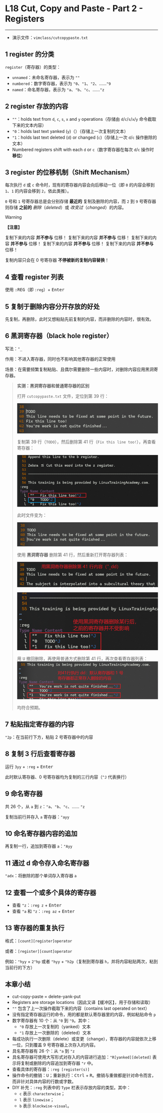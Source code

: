 # L18 Cut, Copy and Paste - Part 2 - Registers
---

- 演示文件：`vimclass/cutcopypaste.txt`



## 1 register 的分类

`register`（寄存器）的类型：

- `unnamed`：未命名寄存器，表示为 `""`
- `numbered`：数字寄存器，表示为 `"0`、`"1`、`"2`、……`"9`
- `named`：命名寄存器，表示为 `"a`、`"b`、`"c`、……`"z`



## 2 register 存放的内容

- `""`：holds text from `d`, `c`, `s`, `x` and `y` operations（存储由 `d`/`c`/`s`/`x`/`y` 命令截取下来的文本内容）
- `"0`：holds last text yanked (`y`)（）（存储上一次复制的文本）
- `"1`：holds last text deleted (`d`) or changed (`c`)（存储上一次 `d`/`c` 操作删除的文本）
- Numbered registers shift with each `d` or `c`（数字寄存器在每次 `d`/`c` 操作时 **移位**）



## 3 register 的位移机制（Shift Mechanism）

每次执行 `d` 或 `c` 命令时，现有的寄存器内容会向后移动一位（即 `0` 的内容会移到 `1`、`1` 的内容会移到 `2`，依此类推）。

`0` 号和 `1` 号寄存器总是会分别存储 **最近的** 复制及删除的内容，而 `2` 到 `9` 号寄存器则存储 **之前的** *删除*（*deleted*）或 *改变过*（*changed*）的内容。

> [!warning]
>
> **【注意】**
>
> 复制下来的内容 **并不参与** 位移！
> 复制下来的内容 **并不参与** 位移！
> 复制下来的内容 **并不参与** 位移！
> 复制下来的内容 **并不参与** 位移！
> 复制下来的内容 **并不参与** 位移！
>
> 复制内容只会在 0 号寄存器 **不停被新的复制内容替换**！



## 4 查看 register 列表

使用 <kbd>:</kbd><kbd>R</kbd><kbd>E</kbd><kbd>G</kbd>（即 `:reg`）+ <kbd>Enter</kbd>



## 5 复制于删除内容分开存放的好处

先复制，再删除，此时又想粘贴先前复制的内容，而非删除的内容时，很有效。



## 6 黑洞寄存器（black hole register）

写法：`"_`

作用：不进入寄存器，同时也不影响其他寄存器的正常使用

场景：在需要频繁复制粘贴、且偶尔需要删除一些内容时，对删除内容应用黑洞寄存器。

> **实测：黑洞寄存器和普通寄存器的区别**
>
> 打开 `cutcopypaste.txt` 文件，定位到第 39 行：
>
> ![](../assets/18-1.png)
>
> 复制第 39 行（`TODO`），然后删除第 41 行（`Fix this line too!`），再查看寄存器：
>
> ![](../assets/18-2.png)
>
> 此时文件变为：
>
> ![](../assets/18-3.png)
>
> 使用 **黑洞寄存器** 删除第 41 行，然后重新打开寄存器列表：
>
> ![](../assets/18-4.png)
>
> ![](../assets/18-5.png)
>
> 用 <kbd>U</kbd> 撤回删除，再使用普通方式删除第 41 行，再次查看寄存器列表：![](../assets/18-6.png)
>
> 均符合预期。



## 7 粘贴指定寄存器的内容

`"2p`：在当前行下方，粘贴 2 号寄存器中的内容



## 8 复制 3 行后查看寄存器

运行 `3yy` + `:reg` + <kbd>Enter</kbd>

此时默认寄存器、0 号寄存器均为复制的三行内容（`^J` 代表换行）



## 9 命名寄存器

共 26 个，从 `a` 到 `z`：`"a`、`"b`、`"c`、…… `"z`

复制当前行并存入 `a` 寄存器：`"ayy`



## 10 命名寄存器内容的追加

再复制一行，追加到寄存器 `a`：`"Ayy`



## 11 通过 d 命令存入命名寄存器

`"adx`：将删除的那个单词存入寄存器 `a`



## 12 查看一个或多个具体的寄存器

- 查看 `"z`：`:reg z` + <kbd>Enter</kbd>
- 查看 `"a` 和 `"z`：`:reg az` + <kbd>Enter</kbd>



## 13 寄存器的重复执行

格式：`[count][register]operator`

或者：`[register][count]operator`

例如：`"hyy` + `2"hp` 或者 `"hyy` + `"h2p`（复制到寄存器 `h`，并将内容粘贴两次，粘到当前行的下方）



## 本章小结

- cut-copy-paste = delete-yank-put
- Registers are storage locations（因此又译【缓冲区】，用于存储和读取）
- `""` 包含了上一次操作截取下来的内容（contains last operated on text）
- 没有指定寄存器运行的命令，用的都是默认寄存器里的内容，例如粘贴命令 `p`
- 数字寄存器有 10 个：从 `"0` 到 `"9`。其中：
  - `"0` 存放上一次复制的（yanked）文本
  - `"1` 存放上一次删除的（deleted）文本
- 每成功执行一次删除（delete）或变更（change），寄存器的内容就依次上移一位，只到覆盖 9 号寄存器上次存入的内容。
- 具名寄存器有 26 个：从 `"a` 到 `"z`
- 具名寄存器可使用大写形式对存入的内容进行追加：`"R[yanked][deleted]` 表示将复制或删除的内容追加到寄存器 `"r` 中。
- 查看具体的寄存器：`:reg [register(s)]`
- 操作命令的撤销：<kbd>U</kbd>；重新执行：<kbd>Ctrl</kbd> + <kbd>R</kbd>。撤销与重做都是针对命令而言，而非针对具体内容的行数或字数。
- DIY 补充：`:reg` 列表中的 `Type` 栏表示存放内容的类型。其中：
  - `c` 表示 `characterwise`；
  - `l` 表示 `linewise`；
  - `b` 表示 `blockwise-visual`。

